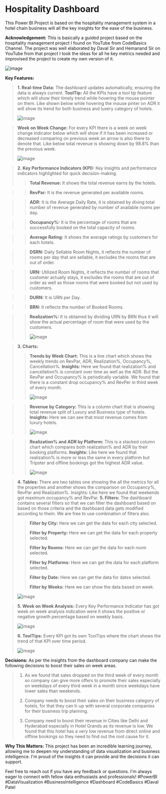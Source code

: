 # Hospitality Dashboard
This Power BI Project is based on the hospitality management system in a hotel chain business will all the key insights for the ease of the business.

**Acknowledgement:** This is basically a guided project based on the hospitality management project I found on YouTube from CodeBasics Channel. The project was well elaborated by Daval Sir and Hemanand Sir on YouTube from that project I took the ideas for all he key metrics needed and improvised the project to create my own version of it.

![image](https://github.com/user-attachments/assets/67678b66-bfcd-41d9-8cfb-a705bb41e5c8)


**Key Features:**
>**1. Real-time Data:** The dashboard updates automatically, ensuring the data is always current.
>**ToolTip:** All the KPIs have a tool tip feature which will show their timely trend while hovering the mouse pointer on them. Like shown below while hovering the mouse pinter on ADR it will show its trend for both business and luxery category of hotels.
>
>![image](https://github.com/user-attachments/assets/a482eb40-b60d-4d64-8972-c48462b5db86)

>**Week on Week Change:** For every KPI there is a week on week change indicator below which will show if it has been increased or decreased comparing on previous week an arrow is also there to denote that. Like below total revenue is showing down by 98.8% than the previous week.
>
>![image](https://github.com/user-attachments/assets/5b99cea9-4077-4621-aaae-8b58e7e63763)

>**2. Key Performance Indicators (KPI):** Key insights and performance indicators highlighted for quick decision-making.
>
>>**Total Revenue:** It shows the total revenue earns by the hotels.

>>**RevPar:** It is the revenue generated per available rooms.

>>**ADR:** It is the Average Daily Rate, it is obtained by diving total number of revenue generated by number of available rooms per day.

>>**Occupancy%:** It is the percentage of rooms that are successfully booked on the total capacity of rooms.

>>**Average Rating:** It shows the average ratings by customers for each hotels.

>>**DSRN:** Daily Sellable Room Nights, it reflects the number of rooms per day that are sellable, it excludes the rooms that are out of order.

>>**URN:** Utilized Room Nights, it reflects the number of rooms that customer actually stays, it excludes the rooms that are out of order as well as those rooms that were booked but not used by customers.

>>**DURN:** It is URN per Day.

>>**BRN:** It reflects the number of Booked Rooms.

>>**Realization%:** It is obtained by dividing URN by BRN thus it will show the actual percentage of room that were used by the customers.
>>
>>![image](https://github.com/user-attachments/assets/707895a6-320d-47b8-80f9-74162916708f)

>
>**3. Charts:**
>>**Trends by Week Chart:** This is a line chart which shows the weekly trends on RevPar, ADR, Realization%, Occupancy%, Cancellation%. **Insights:** Here we found that realization% and cancellation% is constant over time as well as the ADR. But the RevPar and Occupancy% is periodically variable. We found that there is a constant drop occupancy% and RevPer in third week of every month.
>>
>>![image](https://github.com/user-attachments/assets/3da7448e-cfde-457a-be59-5070bd821c43)

>>**Revenue by Category:** This is a column chart that is showing total revenue split of Luxury and Business type of hotels.
>> **Insights:** Here we can see that most revenue comes from luxury hotels.
>>
>>![image](https://github.com/user-attachments/assets/8be2c9fc-8b54-4e78-92cf-c4b399731dc6)

>>**Realization% and ADR by Platform:** This is a stacked column chart which compares both realization% and ADR by their booking platforms.
>>**Insights:** Like here we found that realization% is more or less the same in every platform but Tripster and offline bookings got the highest ADR value.
>>
>>![image](https://github.com/user-attachments/assets/adfcb7cc-2f61-47a0-8356-3ba70c0e34e8)

>**4. Tables:** There are two tables one showing the all the metrics for all the properties and another shows the comparison on Occupancy%, RevPar and Realization%. Insights: Like here we found that weekends got maximum occupancy% and RevPar.
>**5. Filters:** The dashboard contains several filters so that we can filter the dashboard based on based on those criteria and the dashboard data gets modified according to them. We are free to use combination of filters also.
>
>>**Filter by City:** Here we can get the data for each city selected.
>>
>>**Filter by Property:** Here we can get the data for each property selected.
>>
>>**Filter by Rooms:** Here we can get the data for each room selected.
>>
>>**Filter by Platforms:** Here we can get the data for each platform selected.
>>
>>**Filter by Date:** Here we can get the data for dates selected.
>>
>>**Filter by Weeks:** Here we can show the data based on week.
>
>![image](https://github.com/user-attachments/assets/5e757f36-d80b-4705-8dc1-3cc4e764bb2f)

>
>**5. Week on Week Analysis:** Every Key Performance Indicator has got week on week analysis indication were it shows the positive or negative growth percentage based on weekly basis.
>
>![image](https://github.com/user-attachments/assets/6024b599-e3d6-4a85-bb87-e3e9f346ac0d)
>
>**6. ToolTips:** Every KPI got its own ToolTips where the chart shows the trend of that KPI over time period.
>
>![image](https://github.com/user-attachments/assets/96d894eb-8263-4d22-841c-c34f846318c6)



**Decisions:** As per the insights from the dashboard company can make the following decisions to boost their sales on week areas.

>1. As we found that sales dropped on the third week of every month so company can give more offers to promote their sales especially on weekdays of every third week in a month since weekdays have lower sales than weekends.
>
>2. Company needs to boost their sales on their business category of hotels, for that they can ti-up with several corporate companies for their business trip planning.
>
>3. Company need to boost their revenue in Cities like Delhi and Hyderabad especially in Hotel Grands as its revenue is low. We found that this hotel has a very low revenue from direct online and offline bookings so they need to find out the root cause for it.

**Why This Matters:** This project has been an incredible learning journey, allowing me to deepen my understanding of data visualization and business intelligence. I'm proud of the insights it can provide and the decisions it can support.

Feel free to reach out if you have any feedback or questions. I'm always eager to connect with fellow data enthusiasts and professionals!
#PowerBI #DataVisualization #BusinessIntelligence #Dashboard #CodeBasics #Daval Patel




